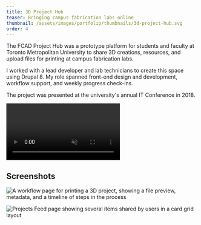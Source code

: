 ```yaml
---
title: 3D Project Hub
teaser: Bringing campus fabrication labs online
thumbnail: /assets/images/portfolio/thumbnails/3d-project-hub.svg
order: 4
---
```


The FCAD Project Hub was a prototype platform for students and faculty at Toronto Metropolitan University to share 3D creations, resources, and upload files for printing at campus fabrication labs.

I worked with a lead developer and lab technicians to create this space using Drupal 8. My role spanned front-end design and development, workflow support, and weekly progress check-ins.

The project was presented at the university's annual IT Conference in 2018.

<video autoplay muted loop playsinline>
    <source src="/assets/videos/3d-project-hub-demo.mp4" type="video/mp4">
</video>

## Screenshots

![A workflow page for printing a 3D project, showing a file preview, metadata, and a timeline of steps in the process](/assets/images/portfolio/3d-project-hub-1.png)

![Projects Feed page showing several items shared by users in a card grid layout](/assets/images/portfolio/3d-project-hub-2.png)
